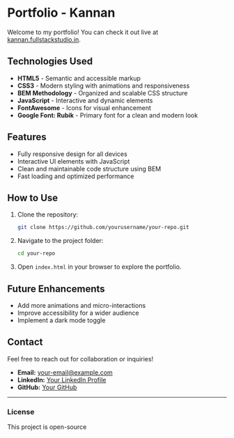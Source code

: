 # Portfolio - Kannan

Welcome to my portfolio! You can check it out live at [kannan.fullstackstudio.in](https://kannan.fullstackstudio.in/).

## Technologies Used
- **HTML5** - Semantic and accessible markup
- **CSS3** - Modern styling with animations and responsiveness
- **BEM Methodology** - Organized and scalable CSS structure
- **JavaScript** - Interactive and dynamic elements
- **FontAwesome** - Icons for visual enhancement
- **Google Font: Rubik** - Primary font for a clean and modern look

## Features
- Fully responsive design for all devices
- Interactive UI elements with JavaScript
- Clean and maintainable code structure using BEM
- Fast loading and optimized performance

## How to Use
1. Clone the repository:
   ```bash
   git clone https://github.com/yourusername/your-repo.git
   ```
2. Navigate to the project folder:
   ```bash
   cd your-repo
   ```
3. Open `index.html` in your browser to explore the portfolio.

## Future Enhancements
- Add more animations and micro-interactions
- Improve accessibility for a wider audience
- Implement a dark mode toggle

## Contact
Feel free to reach out for collaboration or inquiries!
- **Email:** [your-email@example.com](mailto:mkannan2104@gmail.com)
- **LinkedIn:** [Your LinkedIn Profile](https://www.linkedin.com/in/mugesh-kannan-057b57239/)
- **GitHub:** [Your GitHub](https://github.com/mugesh-2104)

---
### License
This project is open-source

